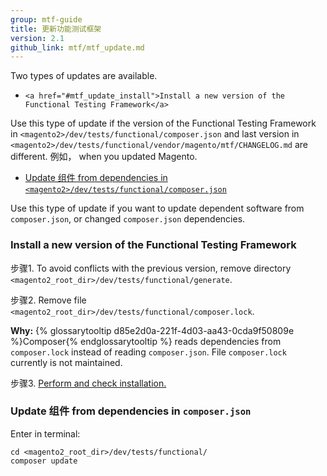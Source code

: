 ```yaml
---
group: mtf-guide
title: 更新功能测试框架
version: 2.1
github_link: mtf/mtf_update.md
---
```


Two types of updates are available.

-     <a href="#mtf_update_install">Install a new version of the Functional Testing Framework</a>

<div class="bs-callout bs-callout-info" id="info">
<p>Use this type of update if the version of the Functional Testing Framework in <code>&lt;magento2&gt;/dev/tests/functional/composer.json</code> and last version in <code>&lt;magento2&gt;/dev/tests/functional/vendor/magento/mtf/CHANGELOG.md</code> are different. 例如， when you updated Magento.</p>
</div>

-    <a href="#mtf_update_depend">Update 组件 from dependencies in <code>&lt;magento2&gt;/dev/tests/functional/composer.json</code></a>

<div class="bs-callout bs-callout-info" id="info">
<p>Use this type of update if you want to update dependent software from <code>composer.json</code>, or changed <code>composer.json</code> dependencies.</p>
</div>


<h3 id="mtf_update_install">Install a new version of the Functional Testing Framework</h3>

步骤1.    To avoid conflicts with the previous version, remove directory `<magento2_root_dir>/dev/tests/functional/generate`.


步骤2.    Remove file `<magento2_root_dir>/dev/tests/functional/composer.lock`.

<div class="bs-callout bs-callout-info" id="info">
  <p><b>Why:</b> {% glossarytooltip d85e2d0a-221f-4d03-aa43-0cda9f50809e %}Composer{% endglossarytooltip %} reads dependencies from <code>composer.lock</code> instead of reading <code>composer.json</code>. File <code>composer.lock</code> currently is not maintained.</p>
</div>

步骤3.    <a href="{{ page.baseurl }}/mtf/mtf_installation.html#mtf_install_perform">Perform and check installation.</a>

<h3 id="mtf_update_depend">Update 组件 from dependencies in <code>composer.json</code></h3>

Enter in terminal:

    cd <magento2_root_dir>/dev/tests/functional/
    composer update
